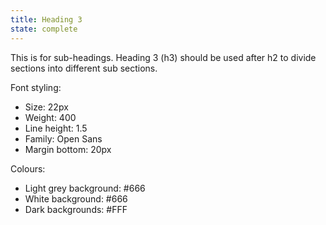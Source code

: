 ```yaml
---
title: Heading 3
state: complete
---
```


This is for sub-headings. Heading 3 (h3) should be used after h2 to divide sections into different sub sections.

Font styling:
- Size: 22px
- Weight: 400
- Line height: 1.5
- Family: Open Sans
- Margin bottom: 20px

Colours:
- Light grey background: #666
- White background: #666
- Dark backgrounds: #FFF